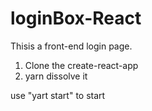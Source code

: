 # loginBox-React
Thisis a front-end login page. 
1. Clone the create-react-app
2. yarn dissolve it

use "yart start" to start
